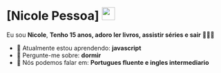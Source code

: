 # [Nicole Pessoa] <img src="https://blogger.googleusercontent.com/img/b/R29vZ2xl/AVvXsEjW_dRg6nsg1dSpLuus3C2g1dCoB6eW0sTjCPduEzxVeN9qegEeXyzqNBEm4ynnefDmIvcjIGIplhTFbRQliBj-RsIR14KkIujiIeN85RgrXK_JTYLC7PajsG_JVuJacv2KRwpZ2JRiOD0/s1600/Hello+Kitty+2.gif" width="30px">

Eu sou <strong>Nicole</strong>, <strong>Tenho 15 anos, adoro ler livros, assistir séries e sair</strong> 👨🏻‍💻 

- 🚀 Atualmente estou aprendendo: <strong>javascript</strong> 
- 💬 Pergunte-me sobre: <strong>dormir</strong>
- 📣 Nós podemos falar em: <strong>Portugues fluente e ingles intermediario</strong>
